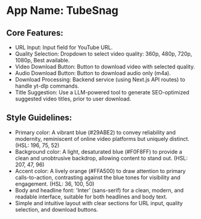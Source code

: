 # **App Name**: TubeSnag

## Core Features:

- URL Input: Input field for YouTube URL.
- Quality Selection: Dropdown to select video quality: 360p, 480p, 720p, 1080p, Best available.
- Video Download Button: Button to download video with selected quality.
- Audio Download Button: Button to download audio only (m4a).
- Download Processing: Backend service (using Next.js API routes) to handle yt-dlp commands.
- Title Suggestion: Use a LLM-powered tool to generate SEO-optimized suggested video titles, prior to user download.

## Style Guidelines:

- Primary color: A vibrant blue (#29ABE2) to convey reliability and modernity, reminiscent of online video platforms but uniquely distinct. (HSL: 196, 75, 52)
- Background color: A light, desaturated blue (#F0F8FF) to provide a clean and unobtrusive backdrop, allowing content to stand out. (HSL: 207, 47, 96)
- Accent color: A lively orange (#FFA500) to draw attention to primary calls-to-action, contrasting against the blue tones for visibility and engagement. (HSL: 36, 100, 50)
- Body and headline font: 'Inter' (sans-serif) for a clean, modern, and readable interface, suitable for both headlines and body text.
- Simple and intuitive layout with clear sections for URL input, quality selection, and download buttons.